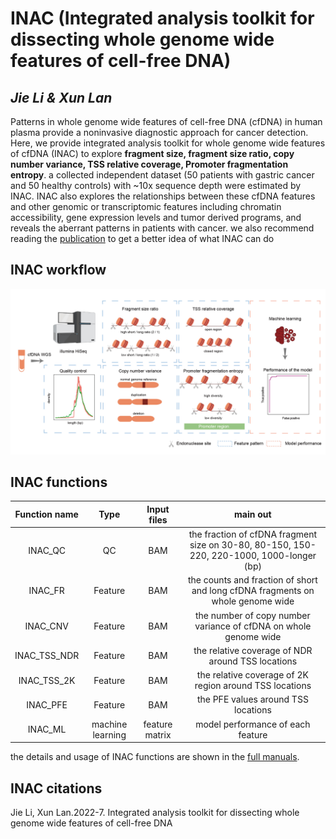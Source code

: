 # INAC (Integrated analysis toolkit for dissecting whole genome wide features of cell-free DNA)
## *Jie Li & Xun Lan*

Patterns in whole genome wide features of cell-free DNA (cfDNA) in human plasma provide a noninvasive diagnostic approach for cancer detection. Here, we provide integrated analysis toolkit for whole genome wide features of cfDNA (INAC) to explore **fragment size, fragment size ratio, copy number variance, TSS relative coverage, Promoter fragmentation entropy**. a collected independent dataset (50 patients with gastric cancer and 50 healthy controls) with ~10x sequence depth were estimated by INAC. INAC also explores the relationships between these cfDNA features and other genomic or transcriptomic features including chromatin accessibility, gene expression levels and tumor derived programs, and reveals the aberrant patterns in patients with cancer.
we also recommend reading the [publication]() to get a better idea of what INAC can do

## INAC workflow
![](https://github.com/jacklee2thu/INAC/blob/main/image/workflow.jpg)
## INAC functions

|Function name|Type|Input files|main out|
|:--:|:--:|:--:|:--:|
|INAC_QC|QC|BAM|the fraction of cfDNA fragment size on 30-80, 80-150, 150-220, 220-1000, 1000-longer (bp)|
|INAC_FR|Feature|BAM|the counts and fraction of short and long cfDNA fragments on whole genome wide|
|INAC_CNV|Feature|BAM|the number of copy number variance of cfDNA on whole genome wide|
|INAC_TSS_NDR|Feature|BAM|the relative coverage of NDR around TSS locations|
|INAC_TSS_2K|Feature|BAM|the relative coverage of 2K region around TSS locations|
|INAC_PFE|Feature|BAM|the PFE values around TSS locations|
|INAC_ML|machine learning|feature matrix|model performance of each feature|
the details and usage of INAC functions are shown in the [full manuals](https://github.com/jacklee2thu/INAC/blob/main/Full%20manuals.md).

## INAC citations

Jie Li, Xun Lan.2022-7. Integrated analysis toolkit for dissecting whole genome wide features of cell-free DNA
